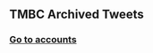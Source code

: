 ## TMBC Archived Tweets
### [Go to accounts](https://github.com/TwitterArchives/TMBC/tree/main/Accounts)
